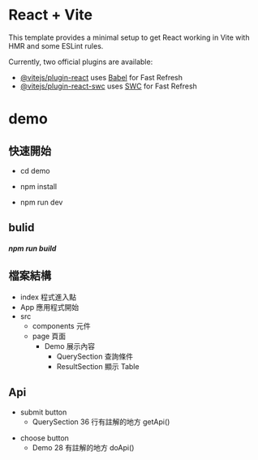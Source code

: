 # React + Vite

This template provides a minimal setup to get React working in Vite with HMR and some ESLint rules.

Currently, two official plugins are available:

- [@vitejs/plugin-react](https://github.com/vitejs/vite-plugin-react/blob/main/packages/plugin-react/README.md) uses [Babel](https://babeljs.io/) for Fast Refresh
- [@vitejs/plugin-react-swc](https://github.com/vitejs/vite-plugin-react-swc) uses [SWC](https://swc.rs/) for Fast Refresh

# demo

## 快速開始

- cd demo

- npm install

- npm run dev

## bulid

##### npm run build

## 檔案結構

- index 程式進入點
- App 應用程式開始
- src
  - components 元件
  - page 頁面
    - Demo 展示內容
      - QuerySection 查詢條件
      - ResultSection 顯示 Table

## Api

- submit button
  - QuerySection 36 行有註解的地方 getApi()

* choose button
  - Demo 28 有註解的地方 doApi()
